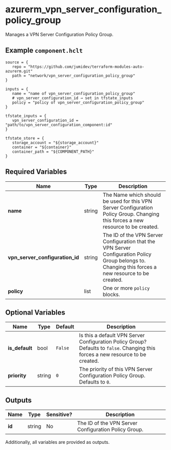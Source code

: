 # azurerm_vpn_server_configuration_policy_group

Manages a VPN Server Configuration Policy Group.

## Example `component.hclt`

```hcl
source = {
   repo = "https://github.com/jumidev/terraform-modules-auto-azurerm.git" 
   path = "network/vpn_server_configuration_policy_group" 
}

inputs = {
   name = "name of vpn_server_configuration_policy_group" 
   # vpn_server_configuration_id → set in tfstate_inputs
   policy = "policy of vpn_server_configuration_policy_group" 
}

tfstate_inputs = {
   vpn_server_configuration_id = "path/to/vpn_server_configuration_component:id" 
}

tfstate_store = {
   storage_account = "${storage_account}" 
   container = "${container}" 
   container_path = "${COMPONENT_PATH}" 
}

```

## Required Variables

| Name | Type |  Description |
| ---- | --------- |  ----------- |
| **name** | string |  The Name which should be used for this VPN Server Configuration Policy Group. Changing this forces a new resource to be created. | 
| **vpn_server_configuration_id** | string |  The ID of the VPN Server Configuration that the VPN Server Configuration Policy Group belongs to. Changing this forces a new resource to be created. | 
| **policy** | list |  One or more `policy` blocks. | 

## Optional Variables

| Name | Type |  Default  |  Description |
| ---- | --------- |  ----------- | ----------- |
| **is_default** | bool |  `False`  |  Is this a default VPN Server Configuration Policy Group? Defaults to `false`. Changing this forces a new resource to be created. | 
| **priority** | string |  `0`  |  The priority of this VPN Server Configuration Policy Group. Defaults to `0`. | 



## Outputs

| Name | Type | Sensitive? | Description |
| ---- | ---- | --------- | --------- |
| **id** | string | No  | The ID of the VPN Server Configuration Policy Group. | 

Additionally, all variables are provided as outputs.
